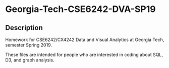 # Georgia-Tech-CSE6242-DVA-SP19

## Description
Homework for CSE6242/CX4242 Data and Visual Analytics at Georgia Tech, semester Spring 2019.

These files are intended for people who are interested in coding about SQL, D3, and graph analysis.


